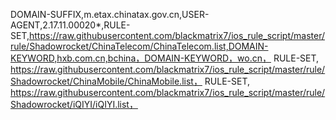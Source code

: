 DOMAIN-SUFFIX,m.etax.chinatax.gov.cn,USER-AGENT,2.17.11.00020*,RULE-SET,https://raw.githubusercontent.com/blackmatrix7/ios_rule_script/master/rule/Shadowrocket/ChinaTelecom/ChinaTelecom.list,DOMAIN-KEYWORD,hxb.com.cn,bchina，DOMAIN-KEYWORD，wo.cn，
RULE-SET, https://raw.githubusercontent.com/blackmatrix7/ios_rule_script/master/rule/Shadowrocket/ChinaMobile/ChinaMobile.list， RULE-SET, https://raw.githubusercontent.com/blackmatrix7/ios_rule_script/master/rule/Shadowrocket/iQIYI/iQIYI.list，
